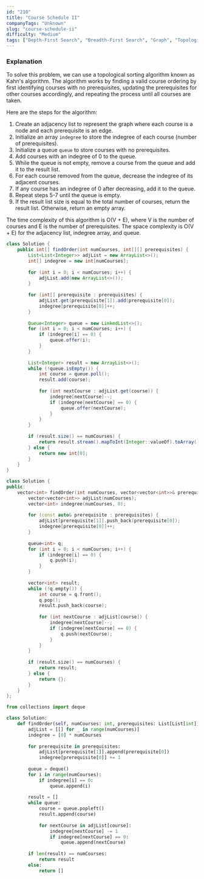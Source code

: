```yaml
---
id: "210"
title: "Course Schedule II"
companyTags: "Unknown"
slug: "course-schedule-ii"
difficulty: "Medium"
tags: ["Depth-First Search", "Breadth-First Search", "Graph", "Topological Sort"]
---
```


### Explanation

To solve this problem, we can use a topological sorting algorithm known as Kahn's algorithm. The algorithm works by finding a valid course ordering by first identifying courses with no prerequisites, updating the prerequisites for other courses accordingly, and repeating the process until all courses are taken.

Here are the steps for the algorithm:
1. Create an adjacency list to represent the graph where each course is a node and each prerequisite is an edge.
2. Initialize an array `indegree` to store the indegree of each course (number of prerequisites).
3. Initialize a queue `queue` to store courses with no prerequisites.
4. Add courses with an indegree of 0 to the queue.
5. While the queue is not empty, remove a course from the queue and add it to the result list.
6. For each course removed from the queue, decrease the indegree of its adjacent courses.
7. If any course has an indegree of 0 after decreasing, add it to the queue.
8. Repeat steps 5-7 until the queue is empty.
9. If the result list size is equal to the total number of courses, return the result list. Otherwise, return an empty array.

The time complexity of this algorithm is O(V + E), where V is the number of courses and E is the number of prerequisites. The space complexity is O(V + E) for the adjacency list, indegree array, and queue.
```java
class Solution {
    public int[] findOrder(int numCourses, int[][] prerequisites) {
        List<List<Integer>> adjList = new ArrayList<>();
        int[] indegree = new int[numCourses];
        
        for (int i = 0; i < numCourses; i++) {
            adjList.add(new ArrayList<>());
        }
        
        for (int[] prerequisite : prerequisites) {
            adjList.get(prerequisite[1]).add(prerequisite[0]);
            indegree[prerequisite[0]]++;
        }
        
        Queue<Integer> queue = new LinkedList<>();
        for (int i = 0; i < numCourses; i++) {
            if (indegree[i] == 0) {
                queue.offer(i);
            }
        }
        
        List<Integer> result = new ArrayList<>();
        while (!queue.isEmpty()) {
            int course = queue.poll();
            result.add(course);
            
            for (int nextCourse : adjList.get(course)) {
                indegree[nextCourse]--;
                if (indegree[nextCourse] == 0) {
                    queue.offer(nextCourse);
                }
            }
        }
        
        if (result.size() == numCourses) {
            return result.stream().mapToInt(Integer::valueOf).toArray();
        } else {
            return new int[0];
        }
    }
}
```

```cpp
class Solution {
public:
    vector<int> findOrder(int numCourses, vector<vector<int>>& prerequisites) {
        vector<vector<int>> adjList(numCourses);
        vector<int> indegree(numCourses, 0);
        
        for (const auto& prerequisite : prerequisites) {
            adjList[prerequisite[1]].push_back(prerequisite[0]);
            indegree[prerequisite[0]]++;
        }
        
        queue<int> q;
        for (int i = 0; i < numCourses; i++) {
            if (indegree[i] == 0) {
                q.push(i);
            }
        }
        
        vector<int> result;
        while (!q.empty()) {
            int course = q.front();
            q.pop();
            result.push_back(course);
            
            for (int nextCourse : adjList[course]) {
                indegree[nextCourse]--;
                if (indegree[nextCourse] == 0) {
                    q.push(nextCourse);
                }
            }
        }
        
        if (result.size() == numCourses) {
            return result;
        } else {
            return {};
        }
    }
};
```

```python
from collections import deque

class Solution:
    def findOrder(self, numCourses: int, prerequisites: List[List[int]]) -> List[int]:
        adjList = [[] for _ in range(numCourses)]
        indegree = [0] * numCourses
        
        for prerequisite in prerequisites:
            adjList[prerequisite[1]].append(prerequisite[0])
            indegree[prerequisite[0]] += 1
        
        queue = deque()
        for i in range(numCourses):
            if indegree[i] == 0:
                queue.append(i)
        
        result = []
        while queue:
            course = queue.popleft()
            result.append(course)
            
            for nextCourse in adjList[course]:
                indegree[nextCourse] -= 1
                if indegree[nextCourse] == 0:
                    queue.append(nextCourse)
        
        if len(result) == numCourses:
            return result
        else:
            return []
```